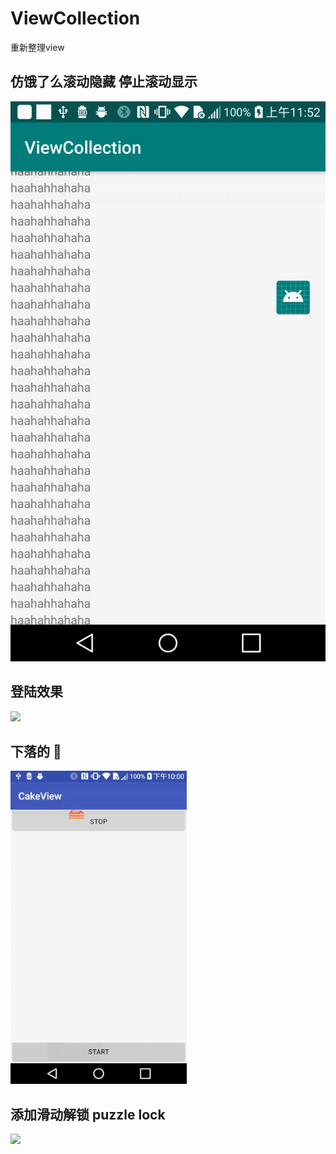 # ViewCollection
重新整理view
## 仿饿了么滚动隐藏 停止滚动显示
![](https://github.com/liaopen123/ImageRepo/blob/master/app/src/main/res/raw/scroll.gif?raw=true) 

## 登陆效果
![](https://ws3.sinaimg.cn/large/006tKfTcly1g0xmpzekgvg30b90k0774.gif)

## 下落的 🍰
![](https://github.com/liaopen123/ImageRepo/blob/master/app/src/main/res/raw/cakeview.gif?raw=true)

## 添加滑动解锁 puzzle lock
![](https://wx3.sinaimg.cn/mw1024/80c4428dly1g2btmd06uwg205e0bo7wh.gif)

